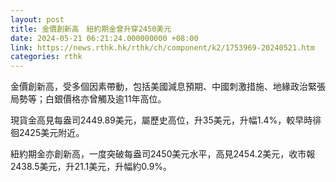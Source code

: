 ```yaml
---
layout: post
title: 金價創新高　紐約期金曾升穿2450美元
date: 2024-05-21 06:21:24.000000000 +08:00
link: https://news.rthk.hk/rthk/ch/component/k2/1753969-20240521.htm
categories: rthk
---
```


金價創新高，受多個因素帶動，包括美國減息預期、中國刺激措施、地緣政治緊張局勢等；白銀價格亦曾觸及逾11年高位。

現貨金高見每盎司2449.89美元，屬歷史高位，升35美元，升幅1.4%，較早時徘徊2425美元附近。

紐約期金亦創新高，一度突破每盎司2450美元水平，高見2454.2美元，收市報2438.5美元，升21.1美元，升幅約0.9%。

